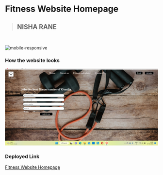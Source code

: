 # Fitness Website Homepage
> ## NISHA RANE
<br/>

![mobile-responsive](https://img.shields.io/badge/Mobile%20Responsive-Yes-darkred)


### How the website looks

![Digital Marketing Homepage](Screenshot_20221227_201017.png)

### Deployed Link
[Fitness Website Homepage](https://capable-fudge-a6426b.netlify.app)


